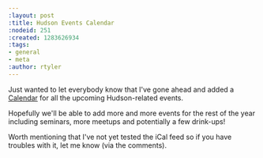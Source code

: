 ```yaml
---
:layout: post
:title: Hudson Events Calendar
:nodeid: 251
:created: 1283626934
:tags:
- general
- meta
:author: rtyler
---
```

Just wanted to let everybody know that I've gone ahead and added a [Calendar](/calendar) for all the upcoming Hudson-related events.

Hopefully we'll be able to add more and more events for the rest of the year including seminars, more meetups and potentially a few drink-ups!

Worth mentioning that I've not yet tested the iCal feed so if you have troubles with it, let me know (via the comments).
